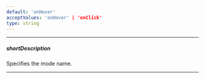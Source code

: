 ```yaml
---
default: 'onHover'
acceptValues: 'onHover' | 'onClick'
type: string
---
```

---
##### shortDescription
Specifies the mode name.

---
